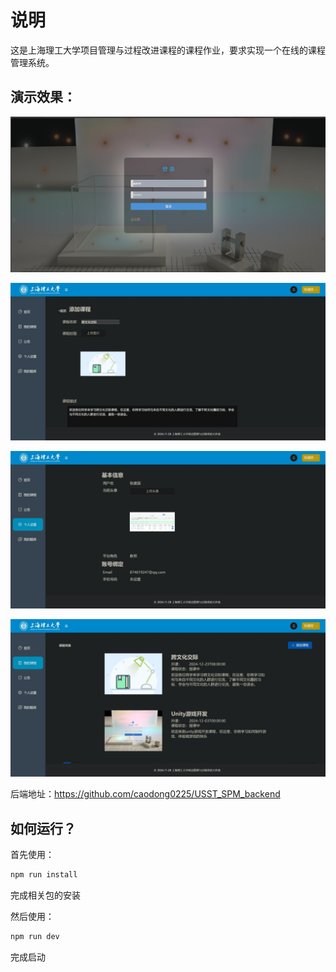 # 说明

这是上海理工大学项目管理与过程改进课程的课程作业，要求实现一个在线的课程管理系统。

## 演示效果：

![1](./docs/1.png)

![2](./docs/2.jpeg)

![3](./docs/3.jpeg)

![4](./docs/4.jpeg)

后端地址：https://github.com/caodong0225/USST_SPM_backend

## 如何运行？

首先使用：

```bash
npm run install
```

完成相关包的安装

然后使用：

```bash
npm run dev
```

完成启动
